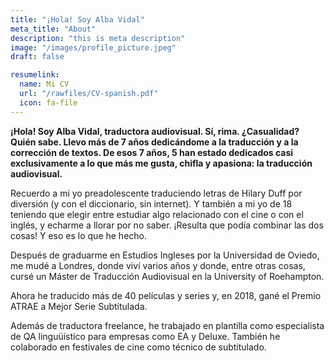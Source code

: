 ```yaml
---
title: "¡Hola! Soy Alba Vidal"
meta_title: "About"
description: "this is meta description"
image: "/images/profile_picture.jpeg"
draft: false

resumelink:
  name: Mi CV
  url: "/rawfiles/CV-spanish.pdf"
  icon: fa-file
---
```


__¡Hola! Soy Alba Vidal, traductora audiovisual. Sí, rima. ¿Casualidad? Quién sabe.
Llevo más de 7 años dedicándome a la traducción y a la corrección de textos. De esos 7 años, 5 han estado dedicados casi exclusivamente a lo que más me gusta, chifla y apasiona: la traducción audiovisual.__

Recuerdo a mi yo preadolescente traduciendo letras de Hilary Duff por diversión (y con el diccionario, sin internet). Y también a mi yo de 18 teniendo que elegir entre estudiar algo relacionado con el cine o con el inglés, y echarme a llorar por no saber. ¡Resulta que podía combinar las dos cosas! Y eso es lo que he hecho.

Después de graduarme en Estudios Ingleses por la Universidad de Oviedo, me mudé a Londres, donde viví varios años y donde, entre otras cosas, cursé un Máster de Traducción Audiovisual en la University of Roehampton.

Ahora he traducido más de 40 películas y series y, en 2018, gané el Premio ATRAE a Mejor Serie Subtitulada.

Además de traductora freelance, he trabajado en plantilla como especialista de QA linguüístico para empresas como EA y Deluxe. También he colaborado en festivales de cine como técnico de subtitulado.
